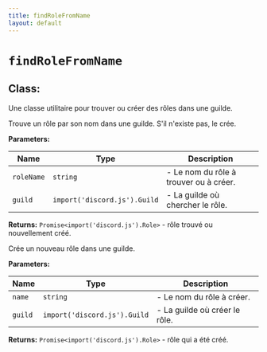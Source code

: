 ```yaml
---
title: findRoleFromName
layout: default
---
```


# `findRoleFromName`

## Class: 

Une classe utilitaire pour trouver ou créer des rôles dans une guilde.

Trouve un rôle par son nom dans une guilde. S'il n'existe pas, le crée.

**Parameters:**

| Name | Type | Description |
| ---- | ---- | ----------- |
| `roleName` | `string` | - Le nom du rôle à trouver ou à créer. |
| `guild` | `import('discord.js').Guild` | - La guilde où chercher le rôle. |

**Returns:** `Promise<import('discord.js').Role>` - rôle trouvé ou nouvellement créé.

Crée un nouveau rôle dans une guilde.

**Parameters:**

| Name | Type | Description |
| ---- | ---- | ----------- |
| `name` | `string` | - Le nom du rôle à créer. |
| `guild` | `import('discord.js').Guild` | - La guilde où créer le rôle. |

**Returns:** `Promise<import('discord.js').Role>` - rôle qui a été créé.

